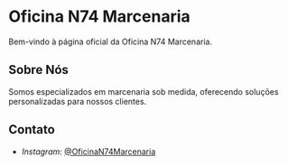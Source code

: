 # Oficina N74 Marcenaria

Bem-vindo à página oficial da Oficina N74 Marcenaria.

## Sobre Nós

Somos especializados em marcenaria sob medida, oferecendo soluções personalizadas para nossos clientes.

## Contato

- *Instagram*: [@OficinaN74Marcenaria](https://www.instagram.com/OficinaN74Marcenaria)
